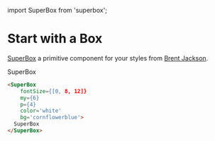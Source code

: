 import SuperBox from 'superbox';

# Start with a Box

[SuperBox](https://github.com/jxnblk/superbox) a primitive component for your styles from [Brent Jackson](https://jxnblk.com/).

<SuperBox>
  SuperBox
</SuperBox>

```html
<SuperBox
    fontSize={[0, 8, 12]}
    my={6}
    p={4}
    color='white'
    bg='cornflowerblue'>
  SuperBox
</SuperBox>
```